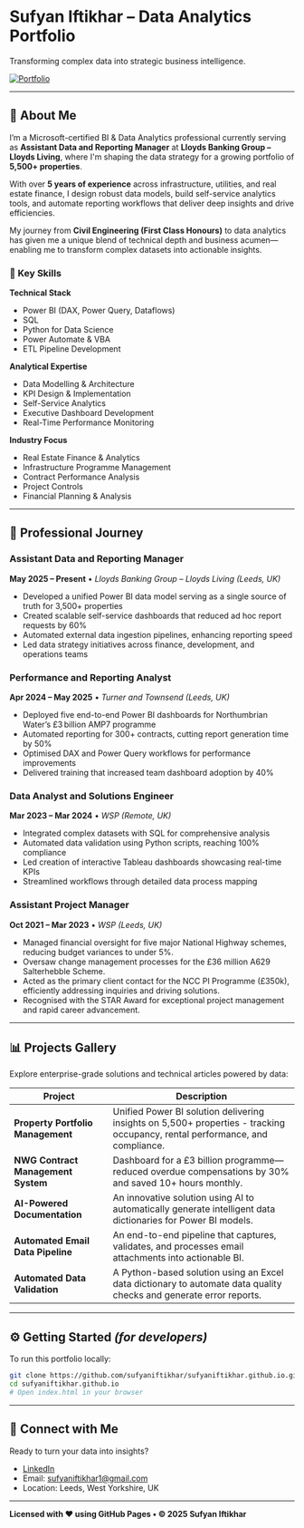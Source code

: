 # Sufyan Iftikhar – Data Analytics Portfolio

Transforming complex data into strategic business intelligence.

[![Portfolio](https://img.shields.io/badge/Portfolio-Live-brightgreen)](https://sufyaniftikhar.github.io)

---

## 🚀 About Me

I’m a Microsoft-certified BI & Data Analytics professional currently serving as **Assistant Data and Reporting Manager** at **Lloyds Banking Group – Lloyds Living**, where I'm shaping the data strategy for a growing portfolio of **5,500+ properties**.

With over **5 years of experience** across infrastructure, utilities, and real estate finance, I design robust data models, build self-service analytics tools, and automate reporting workflows that deliver deep insights and drive efficiencies.

My journey from **Civil Engineering (First Class Honours)** to data analytics has given me a unique blend of technical depth and business acumen—enabling me to transform complex datasets into actionable insights.

### 🔑 Key Skills

**Technical Stack**

* Power BI (DAX, Power Query, Dataflows)
* SQL
* Python for Data Science
* Power Automate & VBA
* ETL Pipeline Development

**Analytical Expertise**

* Data Modelling & Architecture
* KPI Design & Implementation
* Self-Service Analytics
* Executive Dashboard Development
* Real-Time Performance Monitoring

**Industry Focus**

* Real Estate Finance & Analytics
* Infrastructure Programme Management
* Contract Performance Analysis
* Project Controls
* Financial Planning & Analysis

---

## 💼 Professional Journey

### Assistant Data and Reporting Manager  
**May 2025 – Present** • *Lloyds Banking Group – Lloyds Living (Leeds, UK)*  
- Developed a unified Power BI data model serving as a single source of truth for 3,500+ properties  
- Created scalable self-service dashboards that reduced ad hoc report requests by 60%  
- Automated external data ingestion pipelines, enhancing reporting speed  
- Led data strategy initiatives across finance, development, and operations teams  

### Performance and Reporting Analyst  
**Apr 2024 – May 2025** • *Turner and Townsend (Leeds, UK)*  
- Deployed five end-to-end Power BI dashboards for Northumbrian Water’s £3 billion AMP7 programme  
- Automated reporting for 300+ contracts, cutting report generation time by 50%  
- Optimised DAX and Power Query workflows for performance improvements  
- Delivered training that increased team dashboard adoption by 40%  

### Data Analyst and Solutions Engineer  
**Mar 2023 – Mar 2024** • *WSP (Remote, UK)*  
- Integrated complex datasets with SQL for comprehensive analysis  
- Automated data validation using Python scripts, reaching 100% compliance  
- Led creation of interactive Tableau dashboards showcasing real-time KPIs  
- Streamlined workflows through detailed data process mapping  

### Assistant Project Manager

**Oct 2021 – Mar 2023** • *WSP (Leeds, UK)*

* Managed financial oversight for five major National Highway schemes, reducing budget variances to under 5%.
* Oversaw change management processes for the £36 million A629 Salterhebble Scheme.
* Acted as the primary client contact for the NCC PI Programme (£350k), efficiently addressing inquiries and driving solutions.
* Recognised with the STAR Award for exceptional project management and rapid career advancement.

---

## 📊 Projects Gallery

Explore enterprise-grade solutions and technical articles powered by data:

| Project                         | Description                                                                                                                   |
| ------------------------------- | ----------------------------------------------------------------------------------------------------------------------------- |
| **Property Portfolio Management** | Unified Power BI solution delivering insights on 5,500+ properties - tracking occupancy, rental performance, and compliance.      |
| **NWG Contract Management System** | Dashboard for a £3 billion programme—reduced overdue compensations by 30% and saved 10+ hours monthly.                        |
| **AI-Powered Documentation** | An innovative solution using AI to automatically generate intelligent data dictionaries for Power BI models.                  |
| **Automated Email Data Pipeline** | An end-to-end pipeline that captures, validates, and processes email attachments into actionable BI.                          |
| **Automated Data Validation** | A Python-based solution using an Excel data dictionary to automate data quality checks and generate error reports.            |

---

## ⚙️ Getting Started *(for developers)*

To run this portfolio locally:

```bash
git clone https://github.com/sufyaniftikhar/sufyaniftikhar.github.io.git
cd sufyaniftikhar.github.io
# Open index.html in your browser
```

---

## 🔗 Connect with Me

Ready to turn your data into insights?

- [LinkedIn](https://www.linkedin.com/in/sufyaniftikhar)  
- Email: sufyaniftikhar1@gmail.com  
- Location: Leeds, West Yorkshire, UK

---

**Licensed with ♥ using GitHub Pages • © 2025 Sufyan Iftikhar**
